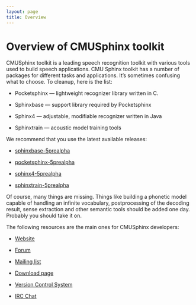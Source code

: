 ```yaml
---
layout: page 
title: Overview
---
```

# Overview of CMUSphinx toolkit

CMUSphinx toolkit is a leading speech recognition toolkit with various tools used to build speech applications. CMU Sphinx toolkit has a number of packages for different tasks and applications. It’s sometimes confusing what to choose. To cleanup, here is the list:


*  Pocketsphinx — lightweight recognizer library written in C.

*  Sphinxbase — support library required by Pocketsphinx

*  Sphinx4 — adjustable, modifiable recognizer written in Java

*  Sphinxtrain — acoustic model training tools

We recommend that you use the latest available releases:


*  [ sphinxbase-5prealpha](https///sourceforge.net/projects/cmusphinx/files/sphinxbase/5prealpha)

*  [ pocketsphinx-5prealpha](https///sourceforge.net/projects/cmusphinx/files/pocketsphinx/5prealpha )

*  [ sphinx4-5prealpha](https///sourceforge.net/projects/cmusphinx/files/sphinx4/5prealpha )

*  [ sphinxtrain-5prealpha](https///sourceforge.net/projects/cmusphinx/files/sphinxtrain/5prealpha/ )

Of course, many things are missing. Things like building a phonetic model capable of handling an infinite vocabulary, postprocessing of the decoding result, sense extraction and other semantic tools should be added one day. Probably you should take it on.

The following resources are the main ones for CMUSphinx developers:


*  [ Website](http://cmusphinx.sourceforge.net )

*  [ Forum](https///sourceforge.net/projects/cmusphinx/forums)

*  [ Mailing list](https///sourceforge.net/mail/?group_id=1904 )

*  [ Download page](https///sourceforge.net/projects/cmusphinx/files/ )

*  [ Version Control System](https///sourceforge.net/projects/cmusphinx/develop )

*  [ IRC Chat ](irc///cmusphinx@freenode.net )



